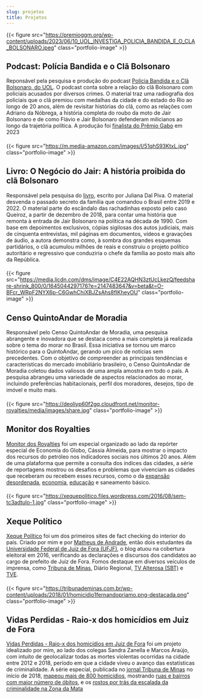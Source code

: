```yaml
---
slug: projetos
title: Projetos
---
```

{{< figure src="https://premioggm.org/wp-content/uploads/2023/06/10_UOL_INVESTIGA_POLICIA_BANDIDA_E_O_CLA_BOLSONARO.jpeg" class="portfolio-image" >}}
## Podcast: Polícia Bandida e o Clã Bolsonaro 
Reponsável pela pesquisa e produção do podcast [Polícia Bandida e o Clã Bolsonaro, do UOL]("https://open.spotify.com/show/7aB2gOf6UuzHlzRxdr2TQ1"). O podcast conta sobre a relação do clã Bolsonaro com policiais acusados por diversos crimes. O material traz uma radiografia dos policiais que o clã premiou com medalhas da cidade e do estado do Rio ao longo de 20 anos, além de revisitar histórias do clã, como as relações com Adriano da Nóbrega, a história completa do roubo da moto de Jair Bolsonaro e de como Flávio e Jair Bolsonaro defenderam milicianos ao longo da trajetória política. A produção foi [finalista do Prêmio Gabo]("https://premioggm.org/trabajo/edicion/2023/audio/uol-investiga-policia-bandida-e-o-cla-bolsonaro/") em 2023

####

{{< figure src="https://m.media-amazon.com/images/I/51qhS93KtxL.jpg" class="portfolio-image" >}}
## Livro: O Negócio do Jair: A história proibida do clã Bolsonaro
Responsável pela pesquisa do [livro](https://www.companhiadasletras.com.br/livro/9786559790807/o-negocio-do-jair), escrito por Juliana Dal Piva. O material desvenda o passado secreto da família que comandou o Brasil entre 2019 e 2022. O material parte do escândalo das rachadinhas exposto pelo caso Queiroz, a partir de dezembro de 2018, para contar uma história que remonta à entrada de Jair Bolsonaro na política na década de 1990. Com base em depoimentos exclusivos, cópias sigilosas dos autos judiciais, mais de cinquenta entrevistas, mil páginas em documentos, vídeos e gravações de áudio, a autora demonstra como, à sombra dos grandes esquemas partidários, o clã acumulou milhões de reais e construiu o projeto político autoritário e regressivo que conduziria o chefe da família ao posto mais alto da República. 

####

{{< figure src="https://media.licdn.com/dms/image/C4E22AQHN3ztUcLkezQ/feedshare-shrink_800/0/1645044297176?e=2147483647&v=beta&t=O-BFcr_WRpF2NYX6p-C6GwhChiXBJZsAhs8fIKheyOU" class="portfolio-image" >}}
## Censo QuintoAndar de Moradia
Responsável pelo Censo QuintoAndar de Moradia, uma pesquisa abrangente e inovadora que se destaca como a mais completa já realizada sobre o tema do morar no Brasil. Essa iniciativa se tornou um marco histórico para o QuintoAndar, gerando um pico de notícias sem precedentes. Com o objetivo de compreender as principais tendências e características do mercado imobiliário brasileiro, o Censo QuintoAndar de Moradia coletou dados valiosos de uma ampla amostra em todo o país. A pesquisa abrangeu uma variedade de aspectos relacionados ao morar, incluindo preferências habitacionais, perfil dos moradores, desejos, tipo de imóvel e muito mais.

####

{{< figure src="https://deoliyp60f2gq.cloudfront.net/monitor-royalties/media/images/share.jpg" class="portfolio-image" >}}
## Monitor dos Royalties

[Monitor dos Royalties](https://infograficos.oglobo.globo.com/brasil/monitor-royalties.html#/home) foi um especial organizado ao lado da repórter especial de Economia do Globo, Cássia Almeida, para mostrar o impacto dos recursos do petróleo nos indicadores sociais nos últimos 20 anos. Além de uma plataforma que permite a consulta dos índices das cidades, a série de reportagens mostrou os desafios e problemas que vivenciam as cidades que receberam ou recebem esses recursos, como o da [expansão desordenada](https://oglobo.globo.com/economia/cidades-do-petroleo-enfrentam-desafio-da-expansao-desordenada-24676497), [economia](https://oglobo.globo.com/economia/2270-conheca-mumbuca-moeda-propria-de-marica-que-aquece-economia-salvou-empregos-na-pandemia-24674683), [educação](https://oglobo.globo.com/economia/de-escola-bilingue-salas-sem-estrutura-educacao-tem-avanco-desigual-em-cidades-milionarias-do-petroleo-24674733) e saneamento básico.

####

{{< figure src="https://xequepolitico.files.wordpress.com/2016/08/sem-tc3adtulo-1.jpg" class="portfolio-image" >}}
## Xeque Político

[Xeque Político](https://xequepolitico.wordpress.com/) foi um dos primeiros sites de fact checking do interior do país. Criado por mim e por [Matheus de Andrade](https://twitter.com/kibe_galo), então dois estudantes da [Universidade Federal de Juiz de Fora (UFJF)](https://www2.ufjf.br/noticias/2016/09/05/alunos-de-jornalismo-criam-blog-que-checa-informacoes-fornecidas-por-politicos/), o blog atuou na cobertura eleitoral em 2016, verificando as declarações e discursos dos candidatos ao cargo de prefeito de Juiz de Fora.  Fomos destaque em diversos veículos de imprensa, como [Tribuna de Minas](https://tribunademinas.com.br/opiniao/tribuna-livre/29-09-2016/checagem-de-informacoes.html), Diário Regional, [TV Alterosa (SBT)](https://www.facebook.com/xequepolitico/videos/1208256145898946/?__xts__%5B0%5D=68.ARA0S_5cgne21J1BenzoUfHkFWMr5TPPO-vbtapK_LIL1rhG0IN0Xv2uDyeytYzH9Qc2rgcsOEPXIH9h3S7un3zyYhQZO3xDv34m3gFI7yPu1DVJ1M0ccDWuSrWg5C-7l84nUDHj_0Vn8Z1N0It52ZKlKsEaiT719Xb7QSQARnsEmKVspN33806gFjh18CUaxGlmwTPQP8jAnE9fGqm1touRnP1Y-Hi7yaWJqU68X_TTJDVTd6uZKXhhKpUlZzBStnX5E-_7eRGiFti9ll_5ifZYmGR_mZOxXnnpZSQ64EFda7_yrCfVwFZCuLsUaRfV38Zy25jn2Z_0ZPOnE_-40wR_20FDFQOe81w9Prg&__tn__=H-R) e [TVE](https://www.youtube.com/watch?v=aKPN1s5a1vw).

####

{{< figure src="https://tribunademinas.com.br/wp-content/uploads/2018/01/homicidio1fernandopriamo.png-destacada.png" class="portfolio-image" >}}

## Vidas Perdidas - Raio-x dos homicídios em Juiz de Fora

[Vidas Perdidas - Raio-x dos homicídios em Juiz de Fora](https://tribunademinas.com.br/noticias/cidade/07-01-2018/jf-perde-137-vidas-em-2017-para-o-crime-cerca-de-90-ligados-ao-trafico.html) foi um projeto idealizado por mim, ao lado dos colegas Sandra Zanella e Marcos Araújo, com intuito de geolocalizar todas as mortes violentas ocorridas na cidade entre 2012 e 2018, período em que a cidade viveu o avanço das estatísticas de criminalidade. A série especial, publicada no [jornal Tribuna de Minas](https://tribunademinas.com.br/) no início de 2018, [mapeou mais de 800 homicídios](https://tribunademinas.com.br/noticias/cidade/14-01-2018/violencia-se-descortina-nas-801-vidas-perdidas-em-seis-anos.html), mostrando [ruas e bairros com maior número de óbitos](https://tribunademinas.com.br/noticias/cidade/07-01-2018/veja-mapa-interativo-dos-homicidios-em-jf.html), e os [rostos por trás da escalada da criminalidade na Zona da Mata](https://tribunademinas.com.br/noticias/cidade/14-01-2018/veja-mapa-interativo-dos-homicidios-em-jf-nos-ultimos-seis-anos.html?fbclid=IwAR1xLdhB9YU8bSlTf5v2pYy0dK6XZQvxYieIeE3dEKdeZaC0zx-RMUGF4_8)